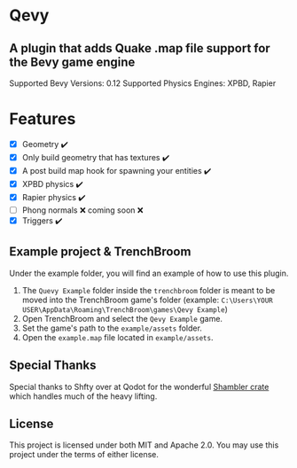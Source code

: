 # Qevy
## A plugin that adds Quake .map file support for the Bevy game engine

Supported Bevy Versions: 0.12
Supported Physics Engines: XPBD, Rapier

# Features
- [x] Geometry ✔️
- [x] Only build geometry that has textures ✔️
- [x] A post build map hook for spawning your entities ✔️
- [x] XPBD physics ✔️
- [x] Rapier physics ✔️
- [ ] Phong normals ❌ coming soon ❌
- [x] Triggers ✔️

## Example project & TrenchBroom

Under the example folder, you will find an example of how to use this plugin.

1. The `Quevy Example` folder inside the `trenchbroom` folder is meant to be moved into the TrenchBroom game's folder (example: `C:\Users\YOUR USER\AppData\Roaming\TrenchBroom\games\Qevy Example`)
2. Open TrenchBroom and select the `Qevy Example` game.
3. Set the game's path to the `example/assets` folder.
4. Open the `example.map` file located in `example/assets`.

## Special Thanks
Special thanks to Shfty over at Qodot for the wonderful [Shambler crate](https://github.com/QodotPlugin/shambler) which handles much of the heavy lifting.

## License

This project is licensed under both MIT and Apache 2.0. You may use this project under the terms of either license.
